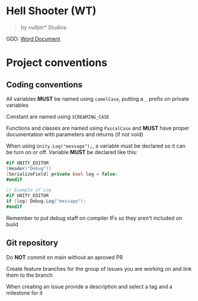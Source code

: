 # Hell Shooter (WT)
> by _nullptr* Studios_

GDD: [Word Document](https://digipen824-my.sharepoint.com/:w:/g/personal/d_rodrguez_digipen_edu/ERH7TJBSIwFHhsgFjqGd0DQBO-a-fHunU0eprdiMGsE-PQ?e=HYZekd)

# Project conventions

## Coding conventions

All variables **MUST** be named using `camelCase`, putting a `_` prefix on private variables

Constant are named using `SCREAMING_CASE`

Functions and classes are named using `PascalCase` and **MUST** have proper documentation with parameters and returns (if not void)

When using `Unity.Log("message");`, a variable must be declared so it can be turn on or off. 
Variable **MUST** be declared like this: 
```csharp
#if UNITY_EDITOR
[Header("Debug")]
[SerializeField] private bool log = false;
#endif

// Example of Log
#if UNITY_EDITOR
if (log) Debug.Log("message");
#endif
```
Remember to put debug staff on compiler IFs so they aren't included on build

## Git repository

Do **NOT** commit on main without an aproved PR

Create feature branches for the group of issues you are working on and link them to the branch

When creating an issue provide a description and select a tag and a milestone for it
